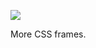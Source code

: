 ![](https://db-feed.s3.amazonaws.com/legacy/shotwin-2022-04-27_19-11-35-1651101177.png)

More CSS frames. 
